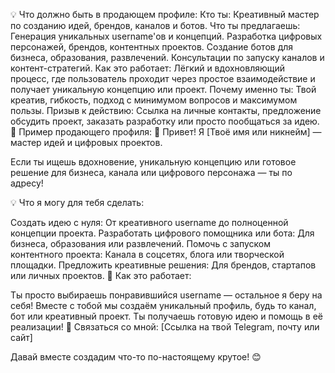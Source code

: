 💡 Что должно быть в продающем профиле:
Кто ты: Креативный мастер по созданию идей, брендов, каналов и ботов.
Что ты предлагаешь:
Генерация уникальных username'ов и концепций.
Разработка цифровых персонажей, брендов, контентных проектов.
Создание ботов для бизнеса, образования, развлечений.
Консультации по запуску каналов и контент-стратегий.
Как это работает: Лёгкий и вдохновляющий процесс, где пользователь проходит через простое взаимодействие и получает уникальную концепцию или проект.
Почему именно ты: Твой креатив, гибкость, подход с минимумом вопросов и максимумом пользы.
Призыв к действию: Ссылка на личные контакты, предложение обсудить проект, заказать разработку или просто пообщаться за идею.
📢 Пример продающего профиля:
👋 Привет! Я [Твоё имя или никнейм] — мастер идей и цифровых проектов.

Если ты ищешь вдохновение, уникальную концепцию или готовое решение для бизнеса, канала или цифрового персонажа — ты по адресу!

💡 Что я могу для тебя сделать:

Создать идею с нуля: От креативного username до полноценной концепции проекта.
Разработать цифрового помощника или бота: Для бизнеса, образования или развлечений.
Помочь с запуском контентного проекта: Канала в соцсетях, блога или творческой площадки.
Предложить креативные решения: Для брендов, стартапов или личных проектов.
🚀 Как это работает:

Ты просто выбираешь понравившийся username — остальное я беру на себя!
Вместе с тобой мы создаём уникальный профиль, будь то канал, бот или креативный проект.
Ты получаешь готовую идею и помощь в её реализации!
📲 Связаться со мной:
[Ссылка на твой Telegram, почту или сайт]

Давай вместе создадим что-то по-настоящему крутое! 😊

